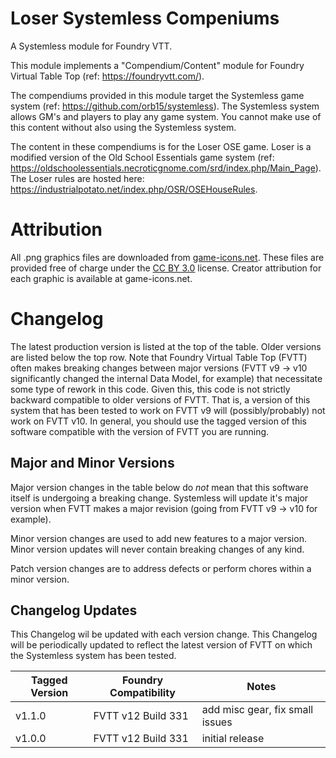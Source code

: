 # Loser Systemless Compeniums
A Systemless module for Foundry VTT.

This module implements a "Compendium/Content" module for Foundry Virtual Table Top (ref: https://foundryvtt.com/).

The compendiums provided in this module target the Systemless game system (ref: https://github.com/orb15/systemless).
The Systemless system allows GM's and players to play any game system.
You cannot make use of this content without also using the Systemless system.

The content in these compendiums is for the Loser OSE game.
Loser is a modified version of the Old School Essentials game system (ref: https://oldschoolessentials.necroticgnome.com/srd/index.php/Main_Page).
The Loser rules are hosted here: https://industrialpotato.net/index.php/OSR/OSEHouseRules.

# Attribution
All .png graphics files are downloaded from [game-icons.net](https://game-icons.net).
These files are provided free of charge under the [CC BY 3.0](https://creativecommons.org/licenses/by/3.0) license.
Creator attribution for each graphic is available at game-icons.net.

# Changelog
The latest production version is listed at the top of the table.
Older versions are listed below the top row.
Note that Foundry Virtual Table Top (FVTT) often makes breaking changes between major versions (FVTT v9 -> v10 significantly changed the internal Data Model, for example) that necessitate some type of rework in this code.
Given this, this code is not strictly backward compatible to older versions of FVTT.
That is, a version of this system that has been tested to work on FVTT v9 will (possibly/probably) not work on FVTT v10.
In general, you should use the tagged version of this software compatible with the version of FVTT you are running.

## Major and Minor Versions
Major version changes in the table below do _not_ mean that this software itself is undergoing a breaking change.
Systemless will update it's major version when FVTT makes a major revision (going from FVTT v9 -> v10 for example).

Minor version changes are used to add new features to a major version.
Minor version updates will never contain breaking changes of any kind.

Patch version changes are to address defects or perform chores within a minor version.


## Changelog Updates
This Changelog wil be updated with each version change.
This Changelog will be periodically updated to reflect the latest version of FVTT on which the Systemless system has been tested.

| Tagged Version | Foundry Compatibility | Notes |
|----------------|-----------------------|--------------------------|
| v1.1.0         | FVTT v12 Build 331    |  add misc gear, fix small issues |
| v1.0.0         | FVTT v12 Build 331    |  initial release         |
